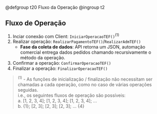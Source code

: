 @defgroup t20 Fluxo da Operação
@ingroup t2

## Fluxo de Operação

1. Inciar conexão com Client: `IniciarOperacaoTEF()`<sup>(1)</sup> 
2. Realizar operação: `RealizarPagamentoTEF()`/`RealizarAdmTEF()`
    * **Fase da coleta de dados**: API retorna um JSON, automação comercial entrega dados pedidos chamando recursivamente o método da operação.
3. Confirmar a operação: `ConfirmarOperacaoTEF()`
4. Finalizar a operação: `FinalizarOperacaoTEF()`

> <sup>(1)</sup>  -  As funções de inicialização / finalização não necessitam ser chamadas a cada operação, como no caso de várias operações seguidas.<br>
> i.e., os seguintes fluxos de operação são possíveis:<br>
> a. [1, 2, 3, 4]; [1, 2, 3, 4]; [1, 2, 3, 4]; ...<br>
> b. {1}; [2, 3]; [2, 3]; [2, 3]; ... {4}<br>